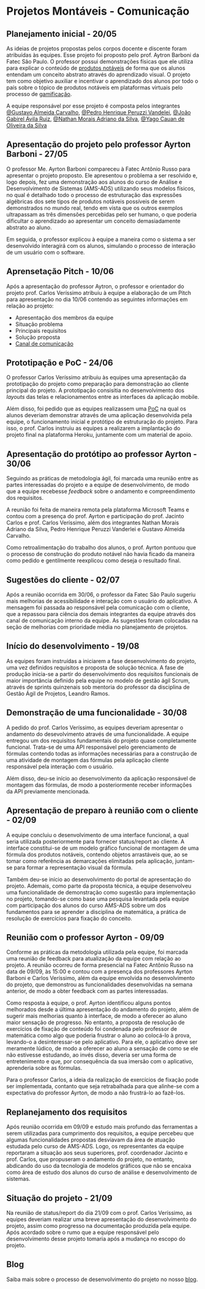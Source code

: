 # Projetos Montáveis - Comunicação

## Planejamento inicial - 20/05

As ideias de projetos propostas pelos corpos docente e discente foram atribuídas às equipes. Esse projeto foi proposto pelo prof. Aytron Barboni da Fatec São Paulo. O professor possui demonstrações físicas que ele utiliza para explicar o conteúdo de [produtos notáveis](https://www.google.com/url?sa=t&rct=j&q=&esrc=s&source=web&cd=&cad=rja&uact=8&ved=2ahUKEwiPj5Dou7L5AhVXIrkGHeV5BiQQFnoECBwQAw&url=https%3A%2F%2Fbrasilescola.uol.com.br%2Fo-que-e%2Fmatematica%2Fo-que-sao-produtos-notaveis.htm&usg=AOvVaw08n0NbtDGFz-e05LjJQlnm) de forma que os alunos entendam um conceito abstrato através do aprendizado visual. O projeto tem como objetivo auxiliar e incentivar o aprendizado dos alunos por todo o país sobre o tópico de produtos notáveis em plataformas virtuais pelo processo de [gamificação](https://pt.wikipedia.org/wiki/Ludifica%C3%A7%C3%A3o).

A equipe responsável por esse projeto é composta pelos integrantes [@Gustavo Almeida Carvalho](https://www.linkedin.com/in/gustavo-almeida-carvalho-39b22b219/), [@Pedro Henrique Peruzzi Vandelei](https://www.linkedin.com/in/pedro-henrique-peruzzi-vanderlei-bb66321a2/), [@João Gabirel Ávila Ruiz](https://github.com/JGAR77), [@Nathan Morais Adriano da Silva](https://www.linkedin.com/in/nathan-morais-487369232/), [@Yago Cauan de Oliveira da Silva](https://www.linkedin.com/in/yago-cauan-71717421b/)

## Apresentação do projeto pelo professor Ayrton Barboni - 27/05

O professor Me. Ayrton Barboni compareceu à Fatec Antônio Russo para apresentar o projeto proposto. Ele apresentou o problema a ser resolvido e, logo depois, fez uma demonstração aos alunos do curso de Análise e Desenvolvimento de Sistemas (AMS-ADS) utilizando seus modelos físicos, no qual é detalhado todo o processo de estruturação das expressões algébricas dos sete tipos de produtos notáveis possíveis de serem demonstrados no mundo real, tendo em vista que os outros exemplos ultrapassam as três dimensões percebidas pelo ser humano, o que poderia dificultar o aprendizado ao apresentar um conceito demasiadamente abstrato ao aluno.

Em seguida, o professor explicou à equipe a maneira como o sistema a ser desenvolvido interagirá com os alunos, simulando o processo de interação de um usuário com o software.

## Aprensetação Pitch - 10/06

Após a apresentação do professor Aytron, o professor e orientador do projeto prof. Carlos Veríssimo atribuiu à equipe a elaboração de um Pitch para apresentação no dia 10/06 contendo as seguintes informações em relação ao projeto:

- Apresentação dos membros da equipe
- Situação problema
- Principais requisitos
- Solução proposta
- [Canal de comunicação](https://produtosmontaveis.blogspot.com)

## Prototipação e PoC - 24/06

O professor Carlos Veríssimo atribuiu às equipes uma apresentação da prototipação do projeto como preparação para demonstração ao cliente principal do projeto. A prototipação consisitia no desenvolvimento dos _layouts_ das telas e relacionamentos entre as interfaces da aplicação mobile.

Além disso, foi pedido que as equipes realizassem uma [PoC](https://pt.wikipedia.org/wiki/Prova_de_conceito) na qual os alunos deveriam demonstrar através de uma aplicação desenvolvida pela equipe, o funcionamento inicial e protótipo de estruturação do projeto. Para isso, o prof. Carlos instruiu as equipes a realizarem a implantação do projeto final na plataforma Heroku, juntamente com um material de apoio.

## Apresentação do protótipo ao professor Ayrton - 30/06

Seguindo as práticas de metodologia ágil, foi marcada uma reunião entre as partes interessadas do projeto e a equipe de desenvolvimento, de modo que a equipe recebesse _feedback_ sobre o andamento e compreendimento dos requisitos.

A reunião foi feita de maneira remota pela plataforma Microsoft Teams e contou com a presença do prof. Ayrton e participação do prof. Jacinto Carlos e prof. Carlos Veríssimo, além dos integrantes Nathan Morais Adriano da Silva, Pedro Henrique Peruzzi Vanderlei e Gustavo Almeida Carvalho.

Como retroalimentação do trabalho dos alunos, o prof. Ayrton pontuou que o processo de construção do produto notável não havia ficado da maneira como pedido e gentilmente reexplicou como deseja o resultado final.

## Sugestões do cliente - 02/07

Após a reunião ocorrida em 30/06, o professor da Fatec São Paulo sugeriu mais melhorias de acessibilidade e interação com o usuário do aplicativo. A mensagem foi passada ao responsável pela comunicação com o cliente, que a repassou para ciência dos demais integrantes da equipe através dos canal de comunicação interno da equipe. As sugestões foram colocadas na seção de melhorias com prioridade média no planejamento de projetos.

## Início do desenvolvimento - 19/08

As equipes foram instruídas a iniciarem a fase desenvolvimento do projeto, uma vez definidos requisitos e proposta de solução técnica. A fase de produção inicia-se a
partir do desenvolvimento dos requisitos funcionais de maior importância definido pela equipe no modelo de gestão ágil Scrum, através de sprints quinzenais sob mentoria do professor da disciplina de Gestão Ágil de Projetos, Leandro Ramos.

## Demonstração de uma funcionalidade - 30/08

A pedido do prof. Carlos Veríssimo, as equipes deveriam apresentar o andamento do desevolvimento através de uma funcionalidade. A equipe entregou um dos requisitos fundamentais do projeto quase completamente funcional. Trata-se de uma API responsável pelo gerenciamento de fórmulas contendo todas as informações necessárias para a construção de uma atividade de montagem das fórmulas pela aplicação cliente responsável pela interação com o usuário.

Além disso, deu-se início ao desenvolvimento da aplicação responsável de montagem das fórmulas, de modo a posteriormente receber informações da API previamente mencionada.

## Apresentação de preparo à reunião com o cliente - 02/09

A equipe concluiu o desenvolvimento de uma interface funcional, a qual seria utilizada posteriormente para fornecer status/report ao cliente. A interface constitui-se de um modelo gráfico funcional de montagem de uma fórmula dos produtos notáveis, contendo objetos arrastáveis que, ao se tomar como referência as demarcações elimitadas pela aplicação, juntam-se para formar a representação visual da fórmula.

Também deu-se início ao desenvolvimento do portal de apresentação do projeto. Ademais, como parte da proposta técnica, a equipe desenvolveu uma funcionalidade de demonstração como sugestão para implementação no projeto, tomando-se como base uma pesquisa levantada pela equipe com participação dos alunos do curso AMS-ADS sobre um dos fundamentos para se aprender a disciplina de matemática, a prática de resolução de exercícios para fixação do conceito.

## Reunião com o professor Ayrton - 09/09

Conforme as práticas da metodologia utilizada pela equipe, foi marcada uma reunião de feedback para atualização da equipe com relação ao projeto. A reunião ocorreu de forma presencial na Fatec Antônio Russo na data de 09/09, às 15:00 e contou com a presença dos professores Ayrton Barboni e Carlos Veríssimo, além da equipe envolvida no desenvolvimento do projeto, que demonstrou as funcionalidades desenvolvidas na semana anterior, de modo a obter feedback com as partes interessadas.

Como resposta à equipe, o prof. Ayrton identificou alguns pontos melhorados desde a última apresentação do andamento do projeto, além de sugerir mais melhorias quanto à interface, de modo a oferecer ao aluno maior sensação de progresso. No entanto, a proposta de resolução de exercícios de fixação de conteúdo foi condenada pelo professor de matemática como algo que poderia frustrar o aluno ao colocá-lo à prova, levando-o a desinteressar-se pelo aplicativo. Para ele, o aplicativo deve ser meramente lúdico, de modo a oferecer ao aluno a sensação de como se ele não estivesse estudando, ao invés disso, deveria ser uma forma de entretenimento e que, por consequência da sua imersão com o aplicativo, aprenderia sobre as fórmulas.

Para o professor Carlos, a ideia da realização de exercícios de fixação pode ser implementada, contanto que seja retrabalhada para que alinhe-se com a expectativa do professor Ayrton, de modo a não frustrá-lo ao fazê-los.

## Replanejamento dos requisitos

Após reunião ocorrida em 09/09 e estudo mais profundo das ferramentas a serem utilizadas para cumprimento dos requisitos, a equipe percebeu que algumas funcionalidades propostas desviavam da área de atuação estudada pelo curso de AMS-ADS. Logo, os representantes da equipe reportaram a situação aos seus superiores, prof. coordenador Jacinto e prof. Carlos, que propuseram o andamento do projeto, no entanto, abdicando do uso da tecnologia de modelos gráficos que não se encaixa como área de estudo dos alunos do curso de análise e desenvolvimento de sistemas.

## Situação do projeto - 21/09

Na reunião de status/report do dia 21/09 com o prof. Carlos Veríssimo, as equipes deveriam realizar uma breve apresentação do desenvolvimento do projeto, assim como progresso na documentação produzida pela equipe. Após acordado sobre o rumo que a equipe responsável pelo desenvolvimento desse projeto tomaria após a mudança no escopo do projeto.

## Blog

Saiba mais sobre o processo de desenvolvimento do projeto no nosso [blog](https://produtosmontaveis.blogspot.com/).

